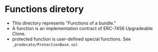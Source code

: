 # Functions diretory
- This directory represents "Functions of a bundle."
- A function is an implementation contract of ERC-7456 Upgradeable Clone.
- protected function is user-defined special functions. See `_predecate/ProtectionBase.sol`